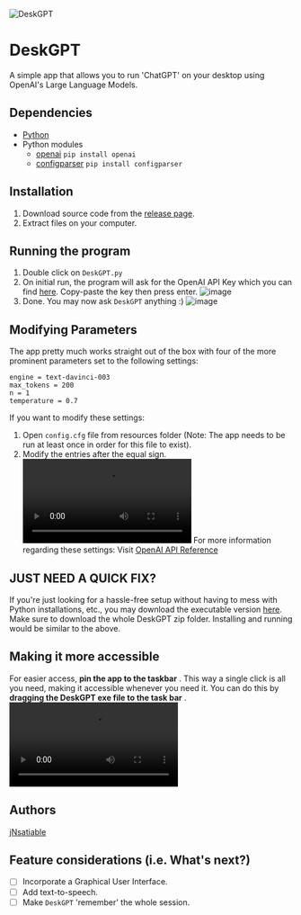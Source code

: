 ![DeskGPT](https://raw.githubusercontent.com/jNsatiable/DeskGPT/main/resources/DeskGPT.ico)

# DeskGPT
A simple app that allows you to run 'ChatGPT' on your desktop using OpenAI's Large Language Models. 
## Dependencies
* [Python](https://www.python.org/downloads/)
* Python modules
  * [openai](https://platform.openai.com/docs/api-reference?lang=python) `pip install openai`
  * [configparser](https://docs.python.org/3/library/configparser.html) `pip install configparser`
## Installation
  1. Download source code from the [release page](https://github.com/jNsatiable/DeskGPT/releases).
  2. Extract files on your computer.
## Running the program
  1. Double click on `DeskGPT.py`
  2. On initial run, the program will ask for the OpenAI API Key which you can find [here](https://platform.openai.com/account/api-keys). Copy-paste the key then press enter.
  ![image](https://user-images.githubusercontent.com/125757323/222952570-1192c447-1f79-41c7-8ae6-3e40e929cbd9.png)
  3. Done. You may now ask `DeskGPT` anything :)
  ![image](https://user-images.githubusercontent.com/125757323/222954232-3b638aaa-e31e-4309-bd69-69dbbca43127.png)
## Modifying Parameters
The app pretty much works straight out of the box with four of the more prominent parameters set to the following settings:
```
engine = text-davinci-003
max_tokens = 200
n = 1
temperature = 0.7
```
If you want to modify these settings:
 1. Open `config.cfg` file from resources folder (Note: The app needs to be run at least once in order for this file to exist).
 2. Modify the entries after the equal sign. 
<video src=https://user-images.githubusercontent.com/125757323/222954900-f91d87d1-48b0-4682-a4d0-89dfe43519ce.mp4> </video>
For more information regarding these settings: Visit [OpenAI API Reference](https://platform.openai.com/docs/api-reference/models/retrieve)
## JUST NEED A QUICK FIX?
If you're just looking for a hassle-free setup without having to mess with Python installations, etc., you may download the executable version [here](https://bit.ly/DeskGPT). Make sure to download the whole DeskGPT zip folder. Installing and running would be similar to the above.
## Making it more accessible
For easier access, **pin the app to the taskbar** . This way a single click is all you need, making it accessible whenever you need it. You can do this by **dragging the DeskGPT exe file to the task bar** .
<video src=https://user-images.githubusercontent.com/125757323/222961677-8a2a2fb7-5c3d-42af-86e7-32e01c15b089.mp4> </video>
## Authors
[jNsatiable](https://www.linkedin.com/in/joefer-traya/)
## Feature considerations (i.e. What's next?)
- [ ] Incorporate a Graphical User Interface.
- [ ] Add text-to-speech.
- [ ] Make `DeskGPT` 'remember' the whole session.
